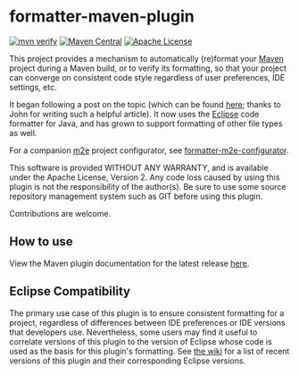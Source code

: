 formatter-maven-plugin
======================

[![mvn verify][ci_img]][ci_link]
[![Maven Central][maven_img]][maven_link]
[![Apache License][license_img]][license_link]

This project provides a mechanism to automatically (re)format your [Maven]
project during a Maven build, or to verify its formatting, so that your project
can converge on consistent code style regardless of user preferences, IDE
settings, etc.

It began following a post on the topic (which can be found [here][blog]; thanks
to John for writing such a helpful article). It now uses the [Eclipse] code
formatter for Java, and has grown to support formatting of other file types as
well.

For a companion [m2e] project configurator, see [formatter-m2e-configurator].

This software is provided WITHOUT ANY WARRANTY, and is available under the
Apache License, Version 2. Any code loss caused by using this plugin is not the
responsibility of the author(s). Be sure to use some source repository
management system such as GIT before using this plugin.

Contributions are welcome.

## How to use

View the Maven plugin documentation for the latest release [here][plugin-docs].

## Eclipse Compatibility

The primary use case of this plugin is to ensure consistent formatting for a
project, regardless of differences between IDE preferences or IDE versions that
developers use. Nevertheless, some users may find it useful to correlate
versions of this plugin to the version of Eclipse whose code is used as the
basis for this plugin's formatting. See [the wiki][compat] for a list of recent
versions of this plugin and their corresponding Eclipse versions.

[Eclipse]: https://eclipse.org
[Maven]: https://maven.apache.org
[blog]: http://ssscripting.wordpress.com/2009/06/10/how-to-use-the-eclipse-code-formatter-from-your-code/
[ci_img]: https://github.com/revelc/formatter-maven-plugin/workflows/mvn%20verify/badge.svg
[ci_link]: https://github.com/revelc/formatter-maven-plugin/actions
[compat]: https://github.com/revelc/formatter-maven-plugin/wiki/Eclipse-Version-Compatibility
[formatter-m2e-configurator]: https://github.com/revelc/formatter-m2e-configurator
[license_img]: http://img.shields.io/badge/license-ASL-blue.svg
[license_link]: https://github.com/revelc/formatter-maven-plugin/blob/main/LICENSE
[m2e]: https://eclipse.org/m2e
[maven_img]: https://maven-badges.herokuapp.com/maven-central/net.revelc.code.formatter/formatter-maven-plugin/badge.svg
[maven_link]: https://maven-badges.herokuapp.com/maven-central/net.revelc.code.formatter/formatter-maven-plugin
[plugin-docs]: http://code.revelc.net/formatter-maven-plugin/
[related1]: http://wiki.eclipse.org/M2E_extension_development_environment
[related2]: http://wiki.eclipse.org/Submitting_M2E_marketplace_entries
[related3]: http://www.eclipse.org/forums/index.php/t/478639/0/unread/
[related4]: http://www.vogella.com/articles/EclipsePreferences/article.html
